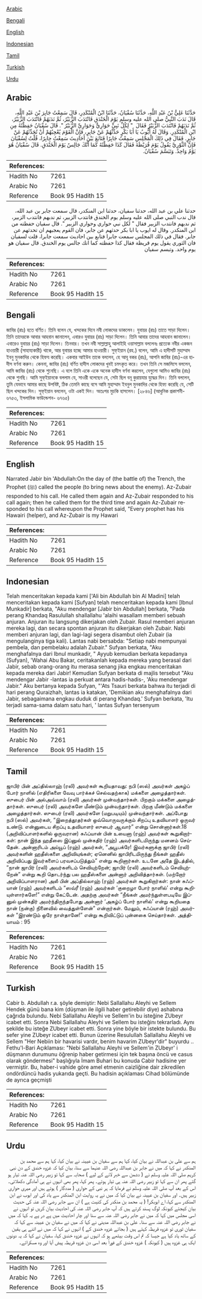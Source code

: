[Arabic](#arabic)

[Bengali](#bengali)

[English](#english)

[Indonesian](#indonesian)

[Tamil](#tamil)

[Turkish](#turkish)

[Urdu](#urdu)

## Arabic


<div dir="rtl" lang="ar" style={{fontSize:'larger',backgroundColor:'#f8f9fa',padding:20}}>
حَدَّثَنَا عَلِيُّ بْنُ عَبْدِ اللَّهِ، حَدَّثَنَا سُفْيَانُ، حَدَّثَنَا ابْنُ الْمُنْكَدِرِ، قَالَ سَمِعْتُ جَابِرَ بْنَ عَبْدِ اللَّهِ، قَالَ نَدَبَ النَّبِيُّ صلى الله عليه وسلم يَوْمَ الْخَنْدَقِ فَانْتَدَبَ الزُّبَيْرُ، ثُمَّ نَدَبَهُمْ فَانْتَدَبَ الزُّبَيْرُ، ثُمَّ نَدَبَهُمْ فَانْتَدَبَ الزُّبَيْرُ فَقَالَ ‏ "‏ لِكُلِّ نَبِيٍّ حَوَارِيٌّ وَحَوَارِيِّ الزُّبَيْرُ ‏"‏‏.‏ قَالَ سُفْيَانُ حَفِظْتُهُ مِنِ ابْنِ الْمُنْكَدِرِ‏.‏ وَقَالَ لَهُ أَيُّوبُ يَا أَبَا بَكْرٍ حَدِّثْهُمْ عَنْ جَابِرٍ، فَإِنَّ الْقَوْمَ يُعْجِبُهُمْ أَنْ تُحَدِّثَهُمْ عَنْ جَابِرٍ‏.‏ فَقَالَ فِي ذَلِكَ الْمَجْلِسِ سَمِعْتُ جَابِرًا فَتَابَعَ بَيْنَ أَحَادِيثَ سَمِعْتُ جِابِرًا، قُلْتُ لِسُفْيَانَ فَإِنَّ الثَّوْرِيَّ يَقُولُ يَوْمَ قُرَيْظَةَ فَقَالَ كَذَا حَفِظْتُهُ كَمَا أَنَّكَ جَالِسٌ يَوْمَ الْخَنْدَقِ‏.‏ قَالَ سُفْيَانُ هُوَ يَوْمٌ وَاحِدٌ‏.‏ وَتَبَسَّمَ سُفْيَانُ‏.‏
</div>
<div style={{backgroundColor:'#f8f9fa',padding:20, marginBottom: 10}}><table> <thead> <tr> <th>References:</th> <th></th> </tr> </thead> <tbody><tr><td>Hadith No</td><td>7261</td></tr><tr><td>Arabic No</td><td>7261</td></tr><tr><td>Reference</td><td>Book 95 Hadith 15</td></tr></tbody></table></div>


<div dir="rtl" lang="ar" style={{fontSize:'larger',backgroundColor:'#f8f9fa',padding:20}}>
حدثنا علي بن عبد الله، حدثنا سفيان، حدثنا ابن المنكدر، قال سمعت جابر بن عبد الله، قال ندب النبي صلى الله عليه وسلم يوم الخندق فانتدب الزبير، ثم ندبهم فانتدب الزبير، ثم ندبهم فانتدب الزبير فقال " لكل نبي حواري وحواري الزبير ". قال سفيان حفظته من ابن المنكدر. وقال له ايوب يا ابا بكر حدثهم عن جابر، فان القوم يعجبهم ان تحدثهم عن جابر. فقال في ذلك المجلس سمعت جابرا فتابع بين احاديث سمعت جابرا، قلت لسفيان فان الثوري يقول يوم قريظة فقال كذا حفظته كما انك جالس يوم الخندق. قال سفيان هو يوم واحد. وتبسم سفيان
</div>
<div style={{backgroundColor:'#f8f9fa',padding:20, marginBottom: 10}}><table> <thead> <tr> <th>References:</th> <th></th> </tr> </thead> <tbody><tr><td>Hadith No</td><td>7261</td></tr><tr><td>Arabic No</td><td>7261</td></tr><tr><td>Reference</td><td>Book 95 Hadith 15</td></tr></tbody></table></div>

## Bengali


<div dir="ltr" lang="bn" style={{fontSize:'larger',backgroundColor:'#f8f9fa',padding:20}}>
জাবির (রাঃ) হতে বর্ণিত। তিনি বলেন যে, খন্দকের দিনে নবী লোকদের ডাকলেন। যুবায়র (রাঃ) তাতে সাড়া দিলেন। তিনি তাদেরকে আবার আহবান জানালেন, এবারও যুবায়র (রাঃ) সাড়া দিলেন। তিনি আবার তাদের আহবান জানালেন। এবারেও যুবায়র (রাঃ) সাড়া দিলেন। তিনবার। তখন নবী সাল্লাল্লাহু আলাইহি ওয়াসাল্লাম বললেনঃ প্রত্যেক নবীর একজন হাওয়ারী (সাহায্যকারী) থাকে, আর যুবায়র হচ্ছে আমার হাওয়ারী। সুফ্ইয়ান (রহ.) বলেন, আমি এ হাদীসটি মুহাম্মাদ ইবনু মুনকাদির থেকে হিফয করেছি। একবার আইউব তাকে বললেন, হে আবূ বকর (রাঃ), আপনি জাবির (রাঃ)-এর হাদীস বর্ণনা করুন। কেননা, জাবির (রাঃ) বর্ণিত হাদীস লোকদের খুবই চমৎকৃত করে। তখন তিনি সে মজলিসে বললেন, আমি জাবির (রাঃ) থেকে শুনেছি। এ বলে তিনি একে একে অনেক হাদীস বর্ণনা করলেন, যেগুলো আমিও জাবির (রাঃ) থেকে শুনছি। আমি সুফ্ইয়ানকে বললাম যে, সাওরী বলেছেন যে, সেটা ছিল বনূ কুরায়যার যুদ্ধের দিন। তিনি বললেন, তুমি যেভাবে আমার কাছে উপবিষ্ট, ঠিক তেমনি কাছে বসে আমি মুহাম্মাদ ইবনুল মুনকাদির থেকে হিফ্য করেছি যে, সেটি ছিল খন্দকের দিন। সুফ্ইয়ান বললেন, ওটা একই দিন। অতঃপর মুচকি হাসলেন। [২৮৪৬] (আধুনিক প্রকাশনী- ৬৭৫৩, ইসলামিক ফাউন্ডেশন- ৬৭৬৫)
</div>
<div style={{backgroundColor:'#f8f9fa',padding:20, marginBottom: 10}}><table> <thead> <tr> <th>References:</th> <th></th> </tr> </thead> <tbody><tr><td>Hadith No</td><td>7261</td></tr><tr><td>Arabic No</td><td>7261</td></tr><tr><td>Reference</td><td>Book 95 Hadith 15</td></tr></tbody></table></div>

## English


<div dir="ltr" lang="en" style={{fontSize:'larger',backgroundColor:'#f8f9fa',padding:20}}>
Narrated Jabir bin 'Abdullah:On the day of (the battle of) the Trench, the Prophet (ﷺ) called the people (to bring news about the enemy). Az-Zubair responded to his call. He called them again and Az-Zubair responded to his call again; then he called them for the third time and again Az-Zubair responded to his call whereupon the Prophet said, "Every prophet has his Hawairi (helper), and Az-Zubair is my Hawari
</div>
<div style={{backgroundColor:'#f8f9fa',padding:20, marginBottom: 10}}><table> <thead> <tr> <th>References:</th> <th></th> </tr> </thead> <tbody><tr><td>Hadith No</td><td>7261</td></tr><tr><td>Arabic No</td><td>7261</td></tr><tr><td>Reference</td><td>Book 95 Hadith 15</td></tr></tbody></table></div>

## Indonesian


<div dir="ltr" lang="id" style={{fontSize:'larger',backgroundColor:'#f8f9fa',padding:20}}>
Telah menceritakan kepada kami ['Ali bin Abdullah bin Al Madini] telah menceritakan kepada kami [Sufyan] telah menceritakan kepada kami [Ibnul Munkadir] berkata, "Aku mendengar [Jabir bin Abdullah] berkata, "Pada perang Khandaq Rasulullah shallallahu 'alaihi wasallam memberi sebuah anjuran. Anjuran itu langsung dikerjakan oleh Zubair. Rasul memberi anjuran mereka lagi, dan secara spontan anjuran itu dikerjakan oleh Zubair. Nabi memberi anjuran lagi, dan lagi-lagi segera disambut oleh Zubair (ia mengulanginya tiga kali). Lantas nabi bersabda: "Setiap nabi mempunyai pembela, dan pembelaku adalah Zubair." Sufyan berkata, "Aku menghafalnya dari Ibnul munkadir, " Ayyub kemudian berkata kepadanya (Sufyan), 'Wahai Abu Bakar, ceritakanlah kepada mereka yang berasal dari Jabir, sebab orang-orang itu merasa senang jika engkau menceritakan kepada mereka dari Jabir! Kemudian Sufyan berkata di majlis tersebut "Aku mendengar Jabir -lantas ia perkuat antara hadis-hadis-, 'Aku mendengar Jabir." Aku bertanya kepada Sufyan, "'Ats Tsauri berkata bahwa itu terjadi di hari perang Quraizhah, lantas ia katakan, 'Demikian aku menghafalnya dari Jabir, sebagaimana engkau duduk di perang Khandaq.' Sufyan berkata, 'Itu terjadi sama-sama dalam satu hari, ' lantas Sufyan tersenyum
</div>
<div style={{backgroundColor:'#f8f9fa',padding:20, marginBottom: 10}}><table> <thead> <tr> <th>References:</th> <th></th> </tr> </thead> <tbody><tr><td>Hadith No</td><td>7261</td></tr><tr><td>Arabic No</td><td>7261</td></tr><tr><td>Reference</td><td>Book 95 Hadith 15</td></tr></tbody></table></div>

## Tamil


<div dir="ltr" lang="ta" style={{fontSize:'larger',backgroundColor:'#f8f9fa',padding:20}}>
ஜாபிர் பின் அப்தில்லாஹ் (ரலி) அவர்கள் கூறியதாவது: நபி (ஸல்) அவர்கள் அகழ்ப் போர் நாளில் (எதிரிகளை வேவு பார்க்கச் செல்வதற்காக) மக்களை அழைத்தார்கள். ஸுபைர் பின் அல்அவ்வாம் (ரலி) அவர்கள் முன்வந்தார்கள். பிறகும் மக்களை அழைத்தார்கள். ஸுபைர் (ரலி) அவர்களே மீண்டும் முன்வந்தார்கள். பிறகு மீண்டும் மக்களை அழைத்தார்கள். ஸுபைர் (ரலி) அவர்களே (மறுபடியும்) முன்வந்தார்கள். அப்போது நபி (ஸல்) அவர்கள், “இறைத்தூதர்கள் ஒவ்வொருவருக்கும் சிறப்பு உதவியாளர் ஒருவர் உண்டு. என்னுடைய சிறப்பு உதவியாளர் ஸுபைர் ஆவார்” என்று சொன்னார்கள்.18 (அறிவிப்பாளர்களில் ஒருவரான) சுஃப்யான் பின் உயைனா (ரஹ்) அவர்கள் கூறுகிறார்கள்: நான் இந்த ஹதீஸை இப்னுல் முன்கதிர் (ரஹ்) அவர்களிடமிருந்து மனனம் செய்தேன். அன்னாரிடம் அய்யூப் (ரஹ்) அவர்கள், “அபூபக்ரே! இவர்களுக்கு ஜாபிர் (ரலி) அவர்களின் ஹதீஸ்களை அறிவியுங்கள்; ஏனெனில் ஜாபிரிடமிருந்து நீங்கள் ஹதீஸ் அறிவிப்பது இவர்களைப் பரவசப்படுத்தும்” என்று கூறினார்கள். உடனே அதே இடத்தில், “நான் ஜாபிர் (ரலி) அவர்களிடம் செவியுற்றேன்; ஜாபிர் (ரலி) அவர்களிடம் செவியுற்றேன்” என்று கூறி தொடர்ந்து பல ஹதீஸ்களை அன்னார் அறிவித்தார்கள். (மற்றோர் அறிவிப்பாளரான) அலீ பின் அப்தில்லாஹ் (ரஹ்) அவர்கள் கூறுகிறார்கள்: நான் சுஃப்யான் (ரஹ்) அவர்களிடம் “ஸவ்ரீ (ரஹ்) அவர்கள் ‘குறைழா போர் நாளில்’ என்று கூறியுள்ளார்களே!” என்று கேட்டேன். அதற்கு அவர்கள் “நீங்கள் அமர்ந்துள்ளபடியே இப்னுல் முன்கதிர் அமர்ந்திருந்தபோது அன்னார் ‘அகழ்ப் போர் நாளில்’ என்று கூறியதை நான் (நன்கு) நினைவில் வைத்துள்ளேன்” என்றார்கள். மேலும், சுஃப்யான் (ரஹ்) அவர்கள் “இரண்டும் ஒரே நாள்தானே!” என்று கூறிவிட்டுப் புன்னகை செய்தார்கள். அத்தியாயம் : 95
</div>
<div style={{backgroundColor:'#f8f9fa',padding:20, marginBottom: 10}}><table> <thead> <tr> <th>References:</th> <th></th> </tr> </thead> <tbody><tr><td>Hadith No</td><td>7261</td></tr><tr><td>Arabic No</td><td>7261</td></tr><tr><td>Reference</td><td>Book 95 Hadith 15</td></tr></tbody></table></div>

## Turkish


<div dir="ltr" lang="tr" style={{fontSize:'larger',backgroundColor:'#f8f9fa',padding:20}}>
Cabir b. Abdullah r.a. şöyle demiştir: Nebi Sallallahu Aleyhi ve Sellem Hendek günü bana kim (düşman ile ilgili haber getirebilir diye) ashabına çağrıda bulundu. Nebi Sallallahu Aleyhi ve Sellem'in bu isteğine ZUbeyr icabet etti. Sonra Nebi Sallallahu Aleyhi ve Sellem bu isteğinı tekrarladı. Aynı şekilde bu isteğe ZUbeyr icabet etti. Sonra yine böyle bir istekte bulundu. Bu sefer yine ZUbeyr icabet etti. Bunun üzerine Resulullah Sallallahu Aleyhi ve Sellem "Her Nebiin bir havarisi vardır, benim havarim ZUbeyr'dir" buyurdu .. Fethu'l-Bari Açıklaması: "Nebi Sallallahu Aleyhi ve Sellem'in ZUbeyr' i düşmanın durumunu öğrenip haber getirmesi için tek başına öncü ve casus olarak göndermesi" başlığıyla İmam Buhari bu konuda Cabir hadisine yer vermiştir. Bu, haber-i vahide göre amel etmenin caizliğine dair zikredilen ondördüncü hadis yukarıda geçti. Bu hadisin açıklaması Cihad bölümünde de ayrıca geçmişti
</div>
<div style={{backgroundColor:'#f8f9fa',padding:20, marginBottom: 10}}><table> <thead> <tr> <th>References:</th> <th></th> </tr> </thead> <tbody><tr><td>Hadith No</td><td>7261</td></tr><tr><td>Arabic No</td><td>7261</td></tr><tr><td>Reference</td><td>Book 95 Hadith 15</td></tr></tbody></table></div>

## Urdu


<div dir="rtl" lang="ur" style={{fontSize:'larger',backgroundColor:'#f8f9fa',padding:20}}>
ہم سے علی بن عبداللہ نے بیان کیا، کہا ہم سے سفیان بن عیینہ نے بیان کیا، کہا ہم سے محمد بن المنکدر نے کہا کہ میں نے جابر بن عبداللہ رضی اللہ عنہما سے سنا، بیان کیا کہ غزوہ خندق کے دن نبی کریم صلی اللہ علیہ وسلم نے ( دشمن سے خبر لانے کے لیے ) صحابہ سے کہا تو زبیر رضی اللہ عنہ تیار ہو گئے پھر ان سے کہا تو زبیر رضی اللہ عنہ ہی تیار ہوئے۔ پھر کہا، پھر بھی انہوں نے ہی آمادگی دکھلائی۔ اس کے بعد آپ صلی اللہ علیہ وسلم نے فرمایا کہ ہر نبی کے حواری ( مددگار ) ہوتے ہیں اور میری حواری زبیر ہیں۔ اور سفیان بن عیینہ نے بیان کیا کہ میں نے یہ روایت ابن المنکدر سے یاد کی اور ایوب نے ابن المنکدر سے کہا، اے ابوبکر! ( یہ محمد بن منکدر کی کنیت ہے ) ان سے جابر رضی اللہ عنہ کی حدیث بیان کیجئے کیونکہ لوگ پسند کرتے ہیں کہ آپ جابر رضی اللہ عنہ کی احادیث بیان کریں تو انہوں نے اسی مجلس میں کہا کہ میں نے جابر رضی اللہ عنہ سے سنا اور چار احادیث میں پے در پے یہ کہا کہ میں نے جابر رضی اللہ عنہ سے سنا۔ علی بن عبداللہ مدینی نے کہا کہ میں نے سفیان بن عیینہ سے کہا کہ سفیان ثوری تو غزوہ قریظہ کہتے ہیں ( بجائے غزوہ خندق کے ) انہوں نے کہا کہ میں نے اتنے ہی یقین کے ساتھ یاد کیا ہے جیسا کہ تم اس وقت بیٹھے ہو کہ انہوں نے غزوہ خندق کہا، سفیان نے کہا کہ یہ دونوں ایک ہی غزوہ ہیں ( کیونکہ ) غزوہ خندق کے فوراً بعد اسی دن غزوہ قریظہ پیش آیا اور وہ مسکرائے۔
</div>
<div style={{backgroundColor:'#f8f9fa',padding:20, marginBottom: 10}}><table> <thead> <tr> <th>References:</th> <th></th> </tr> </thead> <tbody><tr><td>Hadith No</td><td>7261</td></tr><tr><td>Arabic No</td><td>7261</td></tr><tr><td>Reference</td><td>Book 95 Hadith 15</td></tr></tbody></table></div>